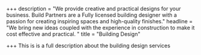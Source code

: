 +++
description = "We provide creative and practical designs for your business.  Build Partners are a Fully licensed building designer with a passion for creating inspiring spaces and high-quality finishes."
headline = "We bring new ideas coupled with the experience in construction to make it cost effective and practical.  "
title = "Building Design"

+++
This is is a full description about the building design services